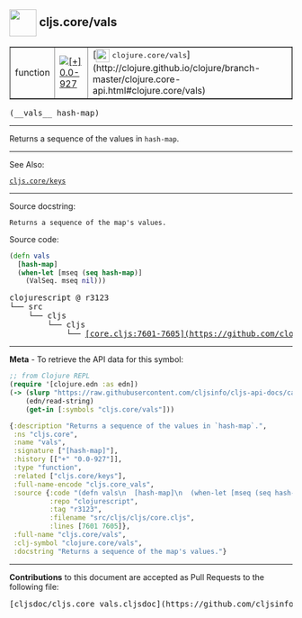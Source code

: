 ## <img width="48px" valign="middle" src="http://i.imgur.com/Hi20huC.png"> cljs.core/vals

 <table border="1">
<tr>

<td>function</td>
<td><a href="https://github.com/cljsinfo/cljs-api-docs/tree/0.0-927"><img valign="middle" alt="[+] 0.0-927" src="https://img.shields.io/badge/+-0.0--927-lightgrey.svg"></a> </td>
<td>
[<img height="24px" valign="middle" src="http://i.imgur.com/1GjPKvB.png"> <samp>clojure.core/vals</samp>](http://clojure.github.io/clojure/branch-master/clojure.core-api.html#clojure.core/vals)
</td>
</tr>
</table>

 <samp>
(__vals__ hash-map)<br>
</samp>

---

Returns a sequence of the values in `hash-map`.

---


See Also:

[`cljs.core/keys`](cljs.core_keys.md)<br>

---

Source docstring:

```
Returns a sequence of the map's values.
```

Source code:

```clj
(defn vals
  [hash-map]
  (when-let [mseq (seq hash-map)]
    (ValSeq. mseq nil)))
```

 <pre>
clojurescript @ r3123
└── src
    └── cljs
        └── cljs
            └── <ins>[core.cljs:7601-7605](https://github.com/clojure/clojurescript/blob/r3123/src/cljs/cljs/core.cljs#L7601-L7605)</ins>
</pre>


---

__Meta__ - To retrieve the API data for this symbol:

```clj
;; from Clojure REPL
(require '[clojure.edn :as edn])
(-> (slurp "https://raw.githubusercontent.com/cljsinfo/cljs-api-docs/catalog/cljs-api.edn")
    (edn/read-string)
    (get-in [:symbols "cljs.core/vals"]))
```

```clj
{:description "Returns a sequence of the values in `hash-map`.",
 :ns "cljs.core",
 :name "vals",
 :signature ["[hash-map]"],
 :history [["+" "0.0-927"]],
 :type "function",
 :related ["cljs.core/keys"],
 :full-name-encode "cljs.core_vals",
 :source {:code "(defn vals\n  [hash-map]\n  (when-let [mseq (seq hash-map)]\n    (ValSeq. mseq nil)))",
          :repo "clojurescript",
          :tag "r3123",
          :filename "src/cljs/cljs/core.cljs",
          :lines [7601 7605]},
 :full-name "cljs.core/vals",
 :clj-symbol "clojure.core/vals",
 :docstring "Returns a sequence of the map's values."}

```

---

__Contributions__ to this document are accepted as Pull Requests to the following file:

 <pre>
[cljsdoc/cljs.core_vals.cljsdoc](https://github.com/cljsinfo/cljs-api-docs/blob/master/cljsdoc/cljs.core_vals.cljsdoc)
</pre>

